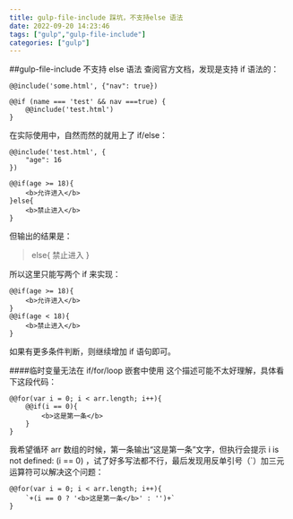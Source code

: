 ```yaml
---
title: gulp-file-include 踩坑，不支持else 语法
date: 2022-09-20 14:23:46
tags: ["gulp","gulp-file-include"]
categories: ["gulp"]
---
```


##gulp-file-include 不支持 else 语法
查阅官方文档，发现是支持 if 语法的：

```
@@include('some.html', {"nav": true})

@@if (name === 'test' && nav ===true) {
    @@include('test.html')
}
```

在实际使用中，自然而然的就用上了 if/else：

```
@@include('test.html', {
    "age": 16
})
```

```
@@if(age >= 18){
    <b>允许进入</b>
}else{
    <b>禁止进入</b>
}
```

但输出的结果是：

> else{ 禁止进入 }

所以这里只能写两个 if 来实现：

```
@@if(age >= 18){
    <b>允许进入</b>
}
@@if(age < 18){
    <b>禁止进入</b>
}
```

如果有更多条件判断，则继续增加 if 语句即可。

####临时变量无法在 if/for/loop 嵌套中使用
这个描述可能不太好理解，具体看下这段代码：

```
@@for(var i = 0; i < arr.length; i++){
    @@if(i == 0){
        <b>这是第一条</b>
    }
}
```

我希望循环 arr 数组的时候，第一条输出“这是第一条”文字，但执行会提示 i is not defined: (i == 0) ，试了好多写法都不行，最后发现用反单引号（`）加三元运算符可以解决这个问题：

```
@@for(var i = 0; i < arr.length; i++){
    `+(i == 0 ? '<b>这是第一条</b>' : '')+`
}
```
